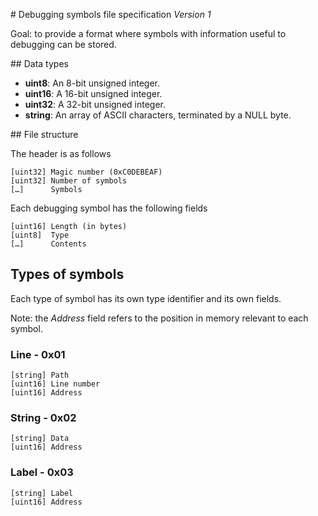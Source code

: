 # Debugging symbols file specification 
*Version 1*

Goal: to provide a format where symbols with information useful to debugging can be stored. 

## Data types
* **uint8**: An 8-bit unsigned integer.
* **uint16**: A 16-bit unsigned integer.
* **uint32**: A 32-bit unsigned integer.
* **string**: An array of ASCII characters, terminated by a NULL byte.

## File structure

The header is as follows

    [uint32] Magic number (0xC0DEBEAF)
    [uint32] Number of symbols
    […]      Symbols

Each debugging symbol has the following fields

    [uint16] Length (in bytes)
    [uint8]  Type
    […]      Contents

## Types of symbols

Each type of symbol has its own type identifier and its own fields.

Note: the *Address* field refers to the position in memory relevant to each symbol.

### Line - 0x01

    [string] Path
    [uint16] Line number
    [uint16] Address
    
### String - 0x02
    
    [string] Data
    [uint16] Address
    
### Label - 0x03

    [string] Label
    [uint16] Address
    
